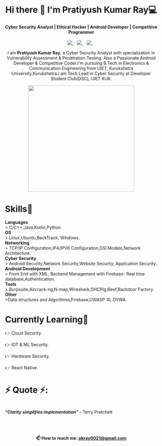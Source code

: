 <h1 align='center'>
  Hi there 👋 I'm Pratiyush Kumar Ray💻
</h1>

<h4 align='center'>
  Cyber Security Analyst | Ethical Hacker | Android Developer | Competitive Programmer
</h4>

<p align='center'>
  
  <!--<a href="https://wa.me/5518996643974?text=Olá!%20Alexandre">
    <img src="https://img.shields.io/badge/WHATSAPP-%2325D366.svg?&style=for-the-badge&logo=whatsapp&logoColor=white" />    
  </a>&nbsp;&nbsp;-->
  <a href="https://www.linkedin.com/in/pratiyush-kumar-ray-02a5a9184/">
    <img src="https://img.shields.io/badge/linkedin-%230077B5.svg?&style=flat&logo=linkedin&logoColor=white" />
  </a>&nbsp;&nbsp;
  <a href="https://www.instagram.com/">
    <img src="https://img.shields.io/badge/instagram-FF00FF.svg?&style=flat&logo=instagram&logoColor=white" />
  </a>&nbsp;&nbsp;
  <a href="https://twitter.com/RayPratiyush">
    <img src="https://img.shields.io/badge/twitter-%231DA1F2.svg?&style=flat&logo=twitter&logoColor=white" />        
  </a>&nbsp;&nbsp;
  
  
</p>
<p align='center'>
  I am <b>Pratiyush Kumar Ray</b>, a Cyber Security Analyst with specialization in Vulnerability Assessment & Penetration Testing. Also a Passionate Android Developer & Competitive Coder.I'm pursuing B.Tech in Electronics & Communication Engineering from UIET, Kurukshetra University,Kurukshetra.I am Tech Lead in Cyber Security at Developer Student Club(DSC), UIET KUK.
</p>



<p align='center'>
  <a href="#"><img src="https://github-readme-stats.vercel.app/api?username=pkray0021&hide=issues&count_private=true&show_icons=true&theme=dark" width="350""></a>
</p>



<b><h1>Skills🥇</h1></b>
<p>
<b>Languages</b><br>
> C/C++,Java,Kotlin,Python.<br>
<b>OS</b><br>
> Linux,Ubuntu,BackTrack, Windows.<br>
<b>Networking</b><br>
> TCP/IP Configuration,IP4/IPV6 Configuration,OSI Models,Network Architecture.<br>
<b>Cyber Security</b><br>
> Android Security,Network Security,Website Security, Application Security.<br>
<b>Android Development</b><br>
> Front End with XML, Backend Management with Firebase- Real time database,Authentication.<br>
<b>Tools</b><br>
> Burpsuite,Aircrack-ng,N-map,Wireshark,DHCPig,Beef,Backdoor Factory.<br>
<b>Other</b><br>
>Data structures and Algorithms,Firebase,OWASP 10, DVWA.<br></p>

<b><h1>Currently Learning🎯</h1></b>
<p>
👉 Cloud Security. <br>

👉 IOT & ML Security.<br>

👉 Hardware Security.<br>

👉 React Native.<br>
</p>

<b><h1>⚡ Quote ⚡:</h1> </b><br>
__*"Clarity simplifies implementation"*__ - Terry Pratchett  


<br>
<br>

<h4 align='center'>
  📫 How to reach me: <a href='mailto:pkray0021@gmail.com'>pkray0021@gmail.com</a>
</h4>
